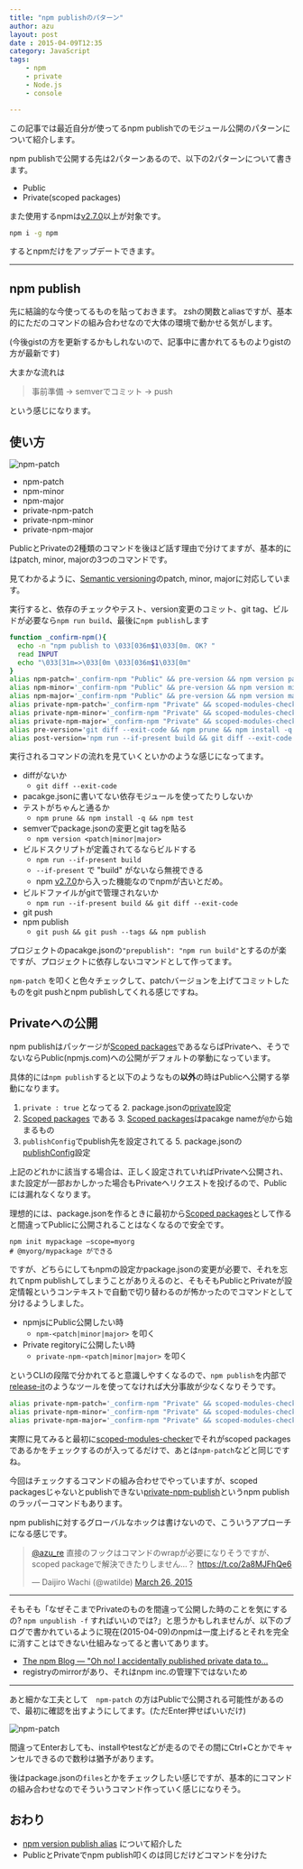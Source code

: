 ```yaml
---
title: "npm publishのパターン"
author: azu
layout: post
date : 2015-04-09T12:35
category: JavaScript
tags:
    - npm
    - private
    - Node.js
    - console

---
```


この記事では最近自分が使ってるnpm publishでのモジュール公開のパターンについて紹介します。

npm publishで公開する先は2パターンあるので、以下の2パターンについて書きます。

- Public
- Private(scoped packages)

また使用するnpmは[v2.7.0](https://github.com/npm/npm/blob/master/CHANGELOG.md#v270-2015-02-26 "v2.7.0")以上が対象です。

```sh
npm i -g npm
```

するとnpmだけをアップデートできます。

----

## npm publish

先に結論的な今使ってるものを貼っておきます。
zshの関数とaliasですが、基本的にただのコマンドの組み合わせなので大体の環境で動かせる気がします。

(今後gistの方を更新するかもしれないので、記事中に書かれてるものよりgistの方が最新です)

<script src="https://gist.github.com/azu/fb3ec88231235511858a.js"></script>

大まかな流れは

> 事前準備 -> semverでコミット -> push

という感じになります。

## 使い方

![npm-patch](http://efcl.info/wp-content/uploads/2015/04/09-1428537317.png)

- npm-patch
- npm-minor
- npm-major
- private-npm-patch
- private-npm-minor
- private-npm-major

PublicとPrivateの2種類のコマンドを後ほど話す理由で分けてますが、基本的にはpatch, minor, majorの3つのコマンドです。

見てわかるように、[Semantic versioning](https://docs.npmjs.com/getting-started/semantic-versioning "Semantic versioning")のpatch, minor, majorに対応しています。

実行すると、依存のチェックやテスト、version変更のコミット、git tag、ビルドが必要なら`npm run build`、最後に`npm publish`します


```sh
function _confirm-npm(){
  echo -n "npm publish to \033[036m$1\033[0m. OK? "
  read INPUT
  echo "\033[31m=>\033[0m \033[036m$1\033[0m"
}
alias npm-patch='_confirm-npm "Public" && pre-version && npm version patch && post-version'
alias npm-minor='_confirm-npm "Public" && pre-version && npm version minor && post-version'
alias npm-major='_confirm-npm "Public" && pre-version && npm version major && post-version'
alias private-npm-patch='_confirm-npm "Private" && scoped-modules-checker && pre-version && npm version patch && post-version'
alias private-npm-minor='_confirm-npm "Private" && scoped-modules-checker && pre-version && npm version minor && post-version'
alias private-npm-major='_confirm-npm "Private" && scoped-modules-checker && pre-version && npm version major && post-version'
alias pre-version='git diff --exit-code && npm prune && npm install -q && npm test'
alias post-version='npm run --if-present build && git diff --exit-code && git push && git push --tags && npm publish'
```


実行されるコマンドの流れを見ていくといかのような感じになってます。

- diffがないか
	- `git diff --exit-code`
- pacakge.jsonに書いてない依存モジュールを使ってたりしないか
- テストがちゃんと通るか
	- `npm prune && npm install -q && npm test`
- semverでpackage.jsonの変更とgit tagを貼る
	- `npm version <patch|minor|major>`
- ビルドスクリプトが定義されてるならビルドする
	- `npm run --if-present build`
	- `--if-present` で "build" がないなら無視できる
	- npm [v2.7.0](https://github.com/npm/npm/blob/master/CHANGELOG.md#v270-2015-02-26 "v2.7.0")から入った機能なのでnpmが古いとだめ。
- ビルドファイルがgitで管理されないか
	- `npm run --if-present build && git diff --exit-code`
- git push
- npm publish
	- `git push && git push --tags && npm publish`


プロジェクトのpacakge.jsonの`"prepublish": "npm run build"`とするのが楽ですが、プロジェクトに依存しないコマンドとして作ってます。

`npm-patch` を叩くと色々チェックして、patchバージョンを上げてコミットしたものをgit pushとnpm publishしてくれる感じですね。

## Privateへの公開

npm publishはパッケージが[Scoped packages](https://docs.npmjs.com/misc/scope "Scoped packages")であるならばPrivateへ、そうでないならPublic(npmjs.com)への公開がデフォルトの挙動になっています。

具体的には`npm publish`すると以下のようなもの**以外**の時はPublicへ公開する挙動になります。

1. `private : true` となってる
	2. package.jsonの[private](https://docs.npmjs.com/files/package.json#private "private")設定
2. [Scoped packages](https://docs.npmjs.com/misc/scope "Scoped packages") である
	3. [Scoped packages](https://docs.npmjs.com/misc/scope "Scoped packages")はpacakge nameが`@`から始まるもの
4. `publishConfig`でpublish先を設定されてる
	5. package.jsonの[publishConfig](https://docs.npmjs.com/files/package.json#publishconfig "publishConfig")設定

上記のどれかに該当する場合は、正しく設定されていればPrivateへ公開され、また設定が一部おかしかった場合もPrivateへリクエストを投げるので、Publicには漏れなくなります。

理想的には、package.jsonを作るときに最初から[Scoped packages](https://docs.npmjs.com/misc/scope "Scoped packages")として作ると間違ってPublicに公開されることはなくなるので安全です。

```
npm init mypackage —scope=myorg
# @myorg/mypackage ができる
```


ですが、どちらにしてもnpmの設定かpackage.jsonの変更が必要で、それを忘れてnpm publishしてしまうことがありえるのと、そもそもPublicとPrivateが設定情報というコンテキストで自動で切り替わるのが怖かったのでコマンドとして分けるようしました。

- npmjsにPublic公開したい時
	- `npm-<patch|minor|major>` を叩く
- Private regitoryに公開したい時
	- `private-npm-<patch|minor|major>` を叩く

というCLIの段階で分かれてると意識しやすくなるので、`npm publish`を内部で[release-it](https://github.com/webpro/release-it "release-it")のようなツールを使ってなければ大分事故が少なくなりそうです。

```sh
alias private-npm-patch='_confirm-npm "Private" && scoped-modules-checker && pre-version && npm version patch && post-version'
alias private-npm-minor='_confirm-npm "Private" && scoped-modules-checker && pre-version && npm version minor && post-version'
alias private-npm-major='_confirm-npm "Private" && scoped-modules-checker && pre-version && npm version major && post-version'
```

実際に見てみると最初に[scoped-modules-checker](https://github.com/azu/scoped-modules-checker "azu/scoped-modules-checker")でそれがscoped packagesであるかをチェックするのが入ってるだけで、あとは`npm-patch`などと同じですね。

今回はチェックするコマンドの組み合わせでやっていますが、scoped packagesじゃないとpublishできない[private-npm-publish](https://github.com/dwango-js/private-npm-publish "dwango-js/private-npm-publish")というnpm publishのラッパーコマンドもあります。

npm publishに対するグローバルなホックは書けないので、こういうアプローチになる感じです。

<blockquote class="twitter-tweet" lang="en"><p><a href="https://twitter.com/azu_re">@azu_re</a> 直接のフックはコマンドのwrapが必要になりそうですが、scoped packageで解決できたりしません…？ <a href="https://t.co/2a8MJFhQe6">https://t.co/2a8MJFhQe6</a></p>&mdash; Daijiro Wachi (@watilde) <a href="https://twitter.com/watilde/status/580982938700910592">March 26, 2015</a></blockquote> <script async src="//platform.twitter.com/widgets.js" charset="utf-8"></script>

----

そもそも「なぜそこまでPrivateのものを間違って公開した時のことを気にするの? `npm unpublish -f` すればいいのでは?」と思うかもしれませんが、以下のブログで書かれているように現在(2015-04-09)のnpmは一度上げるとそれを完全に消すことはできない仕組みなってると書いてあります。

- [The npm Blog — &#34;Oh no! I accidentally published private data to...](http://blog.npmjs.org/post/101934969510/oh-no-i-accidentally-published-private-data-to "The npm Blog — &#34;Oh no! I accidentally published private data to...")
- registryのmirrorがあり、それはnpm inc.の管理下ではないため


-----

あと細かな工夫として　`npm-patch` の方はPublicで公開される可能性があるので、最初に確認を出すようにしてます。(ただEnter押せばいいだけ)

![npm-patch](http://efcl.info/wp-content/uploads/2015/04/09-1428537317.png)

間違ってEnterおしても、installやtestなどが走るのでその間にCtrl+Cとかでキャンセルできるので数秒は猶予があります。

後はpackage.jsonの`files`とかをチェックしたい感じですが、基本的にコマンドの組み合わせなのでそういうコマンド作っていく感じになりそう。

## おわり

- [npm version publish alias](https://gist.github.com/azu/fb3ec88231235511858a "npm version publish alias") について紹介した
- PublicとPrivateでnpm publish叩くのは同じだけどコマンドを分けた
